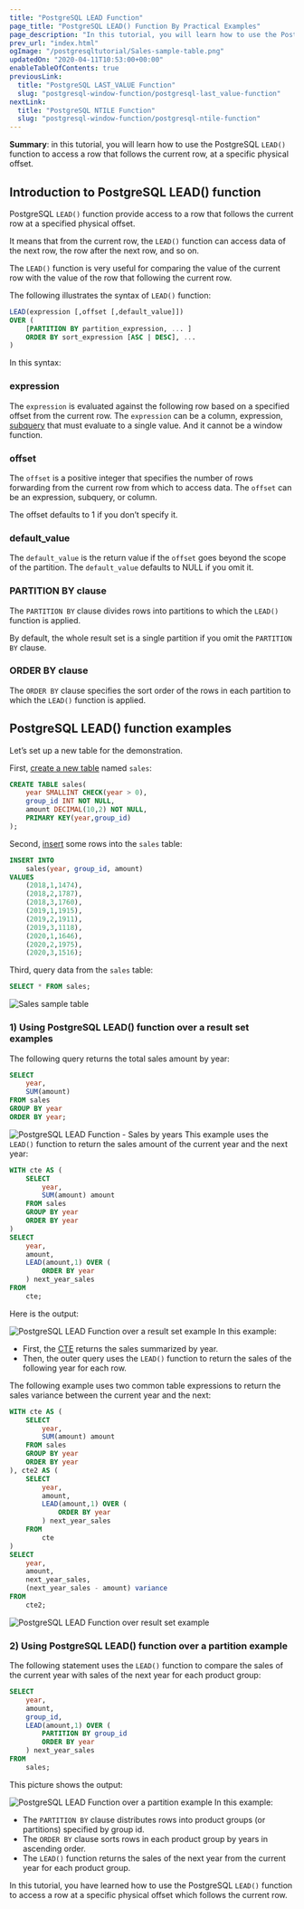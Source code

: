 ```yaml
---
title: "PostgreSQL LEAD Function"
page_title: "PostgreSQL LEAD() Function By Practical Examples"
page_description: "In this tutorial, you will learn how to use the PostgreSQL LEAD() function to access a row that follows the current row, at a specific physical offset."
prev_url: "index.html"
ogImage: "/postgresqltutorial/Sales-sample-table.png"
updatedOn: "2020-04-11T10:53:00+00:00"
enableTableOfContents: true
previousLink: 
  title: "PostgreSQL LAST_VALUE Function"
  slug: "postgresql-window-function/postgresql-last_value-function"
nextLink: 
  title: "PostgreSQL NTILE Function"
  slug: "postgresql-window-function/postgresql-ntile-function"
---
```





**Summary**: in this tutorial, you will learn how to use the PostgreSQL `LEAD()` function to access a row that follows the current row, at a specific physical offset.


## Introduction to PostgreSQL LEAD() function

PostgreSQL `LEAD()` function provide access to a row that follows the current row at a specified physical offset.

It means that from the current row, the `LEAD()` function can access data of the next row, the row after the next row, and so on.

The `LEAD()` function is very useful for comparing the value of the current row with the value of the row that following the current row.

The following illustrates the syntax of `LEAD()` function:


```sql
LEAD(expression [,offset [,default_value]]) 
OVER (
    [PARTITION BY partition_expression, ... ]
    ORDER BY sort_expression [ASC | DESC], ...
)

```
In this syntax:


### expression

The `expression` is evaluated against the following row based on a specified offset from the current row. The `expression` can be a column, expression, [subquery](../postgresql-tutorial/postgresql-subquery) that must evaluate to a single value. And it cannot be a window function.


### offset

The `offset` is a positive integer that specifies the number of rows forwarding from the current row from which to access data. The `offset` can be an expression, subquery, or column.

The offset defaults to 1 if you don’t specify it.


### default\_value

The `default_value` is the return value if the `offset` goes beyond the scope of the partition. The `default_value` defaults to NULL if you omit it.


### PARTITION BY clause

The `PARTITION BY` clause divides rows into partitions to which the `LEAD()` function is applied.

By default, the whole result set is a single partition if you omit the `PARTITION BY` clause.


### ORDER BY clause

The `ORDER BY` clause specifies the sort order of the rows in each partition to which the `LEAD()` function is applied.


## PostgreSQL LEAD() function examples

Let’s set up a new table for the demonstration.

First, [create a new table](../postgresql-tutorial/postgresql-create-table) named `sales`:


```sql
CREATE TABLE sales(
	year SMALLINT CHECK(year > 0),
	group_id INT NOT NULL,
	amount DECIMAL(10,2) NOT NULL,
	PRIMARY KEY(year,group_id)
);

```
Second, [insert](../postgresql-tutorial/postgresql-insert) some rows into the `sales` table:


```sql
INSERT INTO 
	sales(year, group_id, amount) 
VALUES
	(2018,1,1474),
	(2018,2,1787),
	(2018,3,1760),
	(2019,1,1915),
	(2019,2,1911),
	(2019,3,1118),
	(2020,1,1646),
	(2020,2,1975),
	(2020,3,1516);

```
Third, query data from the `sales` table:


```sql
SELECT * FROM sales;
```
![Sales sample table](/postgresqltutorial/Sales-sample-table.png)
### 1\) Using PostgreSQL LEAD() function over a result set examples

The following query returns the total sales amount by year:


```sql
SELECT 
	year, 
	SUM(amount)
FROM sales
GROUP BY year
ORDER BY year;

```

![PostgreSQL LEAD Function - Sales by years](/postgresqltutorial/PostgreSQL-LEAD-Function-Sales-by-years.png)
This example uses the `LEAD()` function to return the sales amount of the current year and the next year:


```sql
WITH cte AS (
	SELECT 
		year, 
		SUM(amount) amount
	FROM sales
	GROUP BY year
	ORDER BY year
) 
SELECT
	year, 
	amount,
	LEAD(amount,1) OVER (
		ORDER BY year
	) next_year_sales
FROM
	cte;

```
Here is the output:


![PostgreSQL LEAD Function over a result set example](/postgresqltutorial/PostgreSQL-LEAD-Function-over-a-result-set-example.png)
In this example:

* First, the [CTE](../postgresql-tutorial/postgresql-cte) returns the sales summarized by year.
* Then, the outer query uses the `LEAD()` function to return the sales of the following year for each row.

The following example uses two common table expressions to return the sales variance between the current year and the next:


```sql
WITH cte AS (
	SELECT 
		year, 
		SUM(amount) amount
	FROM sales
	GROUP BY year
	ORDER BY year
), cte2 AS (
	SELECT
		year, 
		amount,
		LEAD(amount,1) OVER (
			ORDER BY year
		) next_year_sales
	FROM
		cte
)	
SELECT 
	year, 
	amount, 
	next_year_sales,  
	(next_year_sales - amount) variance
FROM 
	cte2;

```

![PostgreSQL LEAD Function over result set example](/postgresqltutorial/PostgreSQL-LEAD-Function-over-result-set-example-2.png)

### 2\) Using PostgreSQL LEAD() function over a partition example

The following statement uses the `LEAD()` function to compare the sales of the current year with sales of the next year for each product group:


```sql
SELECT
	year, 
	amount,
	group_id,
	LEAD(amount,1) OVER (
		PARTITION BY group_id
		ORDER BY year
	) next_year_sales
FROM
	sales;

```
This picture shows the output:


![PostgreSQL LEAD Function over a partition example](/postgresqltutorial/PostgreSQL-LEAD-Function-over-a-partition-example.png)
In this example:

* The `PARTITION BY` clause distributes rows into product groups (or partitions) specified by group id.
* The `ORDER BY` clause sorts rows in each product group by years in ascending order.
* The `LEAD()` function returns the sales of the next year from the current year for each product group.

In this tutorial, you have learned how to use the PostgreSQL `LEAD()` function to access a row at a specific physical offset which follows the current row.

